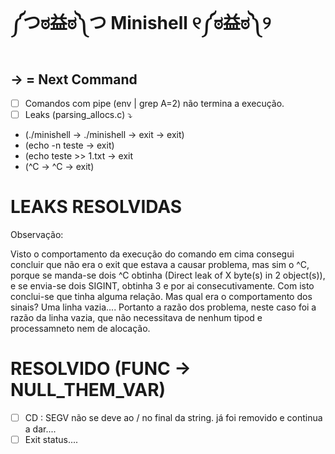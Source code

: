 # ༼つಠ益ಠ༽つ   **Minishell** 	୧༼ಠ益ಠ༽୨

## -> = Next Command

- [ ] Comandos com pipe (env | grep A=2) não termina a execução.
- [ ] Leaks (parsing_allocs.c) ⤵
- (./minishell -> ./minishell -> exit -> exit)
- (echo -n teste -> exit)
- (echo teste >> 1.txt -> exit
- (^C ->  ^C   ->   exit)
# LEAKS RESOLVIDAS 

Observação:

Visto o comportamento da execução do comando em cima consegui concluir que não era o exit que estava a causar problema, mas sim o ^C, porque se manda-se dois ^C obtinha (Direct leak of X byte(s) in 2 object(s)), e se envia-se dois SIGINT, obtinha 3 e por ai consecutivamente.
Com isto conclui-se que tinha alguma relação. Mas qual era o comportamento dos sinais?
Uma linha vazia....
Portanto a razão dos problema, neste caso foi a razão da linha vazia, que não necessitava de nenhum tipod e processamneto nem de alocação.
# RESOLVIDO (FUNC -> NULL_THEM_VAR)
- [ ] CD :  SEGV não se deve ao / no final da string. já foi removido e continua a dar....     
- [ ] Exit status....                   
